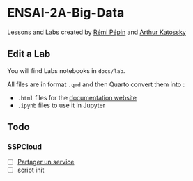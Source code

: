 # ENSAI-2A-Big-Data

Lessons and Labs created by [Rémi Pépin](https://github.com/HealerMikado/panorama_big_data_2021) and [Arthur Katossky](https://github.com/katossky/panorama-bigdata)

## Edit a Lab

You will find Labs notebooks in `docs/lab`.

All files are in format `.qmd` and then Quarto convert them into :

- `.html` files for the [documentation website](https://ludo2ne.github.io/ENSAI-2A-Big-Data/)
- `.ipynb` files to use it in Jupyter

## Todo

### SSPCloud

- [ ] [Partager un service](https://inseefrlab.github.io/docs.sspcloud.fr/docs/fr/configure.html)
- [ ] script init